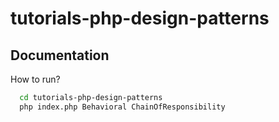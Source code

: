 # tutorials-php-design-patterns

## Documentation

How to run?

```bash
  cd tutorials-php-design-patterns
  php index.php Behavioral ChainOfResponsibility
```